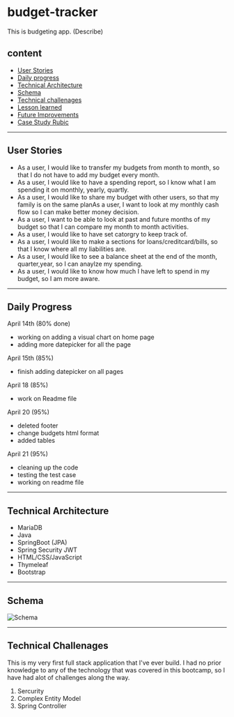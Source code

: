 # budget-tracker

This is budgeting app. (Describe)

## content 
- [User Stories](#user-stories) 
- [Daily progress](#daily-progress)
- [Technical Architecture](#technical-architecture)
- [Schema](#schema) 
- [Technical challenages](#technical-challenges) 
- [Lesson learned](#lesson-learned)
- [Future Improvements](#future-improvements)
- [Case Study Rubic](https://docs.google.com/document/d/135zloojzSbYPCRQ9xbPkfRF35qibWc178vTd-4ZK_Zc/edit?usp=sharing)


***

## User Stories
- As a user, I would like to transfer my budgets from month to month, so that I do not have to add my budget every month.
- As a user, I would like to have a spending report, so I know what I am spending it on monthly, yearly, quartly. 
- As a user, I would like to share my budget with other users, so that my family is on the same planAs a user, I want to look at my monthly cash flow so I can make better money decision.
- As a user, I want to be able to look at past and future months of my budget so that I can compare my month to month activities.
- As a user, I would like to have set catorgry to keep track of.
- As a user, I would like to make a sections for loans/creditcard/bills, so that I know where all my liabilities are.
- As a user, I would like to see a balance sheet at the end of the month, quarter,year, so I can anaylze my spending. 
- As a user, I would like to know how much I have left to spend in my budget, so I am more aware. 

***

## Daily Progress
 April 14th (80% done)
 * working on adding a visual chart on home page
 * adding more datepicker for all the page

April 15th (85%)
 * finish adding datepicker on all pages
 
April 18 (85%)
 * work on Readme file
 
April 20 (95%)
 * deleted footer
 * change budgets html format
 * added tables

April 21 (95%)
 *  cleaning up the code
 *  testing the test case
 *  working on readme file
 
 ***
 
 ## Technical Architecture
 - MariaDB
 - Java
 - SpringBoot (JPA)
 - Spring Security JWT 
 - HTML/CSS/JavaScript
 - Thymeleaf
 - Bootstrap
 
 ***
 
 ## Schema
 ![Schema](https://lh3.googleusercontent.com/2CwuSSvoYSF_GkiVc2kdfo_asjNJeNf-vb-7gcQuR_dEeh5zmI286EReh1LjutzERHCCJOLhJEClQw5_YoLdCGNsw2rJHUdz17g88LrIlVbkUCmr-XOZDYxGIHuxn4zuZnDqMXCSoM4a2rzS0oAS9xo9D0YbetmdkVDdHRqjgnseHjgEf-mTQzPCNwelCvUOz37kCeCHuMQhgv6a8YpOeJRzN9W2HYlcO5uLxaP1c4jVXiunF9IulBZUuR8dYzrYw757155lQ4UyuDCAHtfY26jz2uAb4kBFUU0Su0ihWArseqe89iy3qd9VzjDuOP1h4Xj_j44AYMBEqirUG77kJklAdzd0JZj71HC78lzV-u3UrANWZYIwhgOpQzRMuvjE_ig0unLUZMMxIL5R0Mm-AqanbEtBpLxwiiWNSV5OSuTirEXdrWRNKWAiFM5Ng6KFcPATn3vhhi3vqgm54v_f2_ztaNnaJAe8QecHXUoQN8u5UIqBHI67B1mavo5lEinE_Rfo6OhO6whx2ffznYP1uueUSEi4Jl1ObVnRMfn_avNhO0eBBPXXiCp8IC-Vm5sDkY5u2ysGXKVLukVqZ12KxBOOx07hEUMXpCAB0vCgZ3Sw2vMGaJfEhBIM876AcE9TcP0e9natD63YEpV2QEhuZHikKr-eORk_eZtdG0bpcnbEgc_pGhY5wW6OaASsaPWzgaAhHCUE-lgNQRO2Nr_tqzPNpJdH1Jw2hD0dQx4C-BzTGwq8_4UvgRZOqKIYygBiaAi1RVps1sRowV9YI3d8twbXJyJ1QB8VgXRqUawUfQZ6bqGkpvRYmwRBmXKCJ5aR22pm43W2t6BpcHH6DNQc0qN1BPz6FyZNR9vCyvj5OxryxGepviixS6EGs24pBbTgUxV4l3z9VICUG5-t9p-kzkya3XTWzYTf06vd7C_BAwFt-awl_xKUG_TsRWydWo7kRzGy1os5jWZaOd0JxPo=w1226-h831-no?authuser=0)
 
 ***
 
 ## Technical Challenages

 This is my very first full stack application that I've ever build. I had no prior knowledge to any of the technology that was covered in this bootcamp, so I have had alot of challenges along the way.
 
 1. Sercurity
 2. Complex Entity Model
 3. Spring Controller
 
 



  
